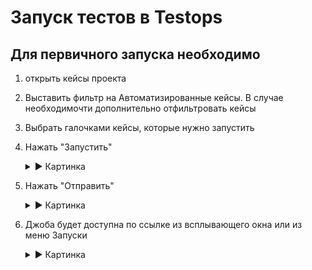 # Запуск тестов в Testops

## Для первичного запуска необходимо 
1. открыть кейсы проекта
2. Выставить фильтр на Автоматизированные кейсы. В случае необходимочти дополнительно отфильтровать кейсы
3. Выбрать галочками кейсы, которые нужно запустить
4. Нажать "Запустить"

    <details>
    <summary>▶️ Картинка</summary>

    ![Страница кейсов](screenshots/choose_tests.png)

    </details>



5. Нажать "Отправить"

    <details>
    <summary>▶️ Картинка</summary>

    ![Страница кейсов](screenshots/start_job.png)

    </details>



6. Джоба будет доступна по ссылке из всплывающего окна или из меню Запуски
    <details>
    <summary>▶️ Картинка</summary>

    ![Страница кейсов](screenshots/job_started.png)

    </details> 